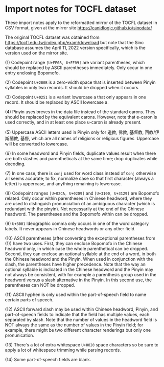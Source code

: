 # Import notes for TOCFL dataset

These import notes apply to the reformatted mirror of the TOCFL dataset in CSV format, given at the mirror site https://canidlogic.github.io/sinodata/

The original TOCFL dataset was obtained from https://tocfl.edu.tw/index.php/exam/download but note that the Sino database assumes the April 11, 2022 version specifically, which is the version used on the mirror site.

(1) Codepoint range `[U+FF08, U+FF09]` are variant parentheses, which should be replaced by ASCII parentheses immediately.  Only occur in one entry enclosing Bopomofo.

(2) Codepoint `U+200B` is a zero-width space that is inserted between Pinyin syllables in only two records.  It should be dropped when it occurs.

(3) Codepoint `U+0251` is a variant lowercase a that only appears in one record.  It should be replaced by ASCII lowercase a.

(4) Pinyin uses breves in the data file instead of the standard carons.  They should be replaced by the equivalent carons.  However, note that e-caron is used correctly, and in at least one place u-caron is already present.

(5) Uppercase ASCII letters used in Pinyin only for 道教, 佛教, 基督教, 回教/伊斯蘭教, 基督, which are all names of religions or religious figures.  Uppercase will be converted to lowercase.

(6) In some headword and Pinyin fields, duplicate values result when there are both slashes and parentheticals at the same time; drop duplicates while decoding.

(7) In one case, there is `conj` used for word class instead of `Conj` otherwise all seems accurate; to fix, normalize case so that first character (always a letter) is uppercase, and anything remaining is lowercase.

(8) Codepoint ranges `[U+02CA, U+02D9]` and `[U+3100, U+3129]` are Bopomofo related.  Only occur within parentheses in Chinese headword, where they are used to distinguish pronunciation of an ambiguous character (which is redundant with the pinyin).  Not necessarily at the end of the Chinese headword.  The parentheses and the Bopomofo within can be dropped.

(9) `U+3001` Ideographic comma only occurs in one of the word category labels.  It never appears in Chinese headwords or any other field.

(10) ASCII parentheses (after converting the exceptional parentheses from (1)) have two uses.  First, they can enclose Bopomofo in the Chinese headword only, in which case the whole parenthetical can be dropped.  Second, they can enclose an optional syllable at the end of a word, in both the Chinese headword and the Pinyin.  When used in conjunction with the slash, the parentheses have higher precedence.  Note that the way an optional syllable is indicated in the Chinese headword and the Pinyin may not always be consistent, with for example a parenthesis group used in the headword versus a slash alternative in the Pinyin.  In this second use, the parentheses can NOT be dropped.

(11) ASCII hyphen is only used within the part-of-speech field to name certain parts of speech.

(12) ASCII forward slash may be used within Chinese headword, Pinyin, and part-of-speech fields to indicate that the field has multiple values, each separated by slash.  Note that the number of values in the headword field is NOT always the same as the number of values in the Pinyin field; for example, there might be two different character renderings but only one pronunication.

(13) There's a lot of extra whitespace `U+0020` space characters so be sure to apply a lot of whitespace trimming while parsing records.

(14) Some part-of-speech fields are blank.
